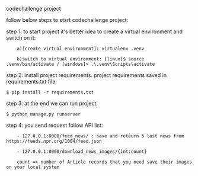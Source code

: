 codechallenge project


follow below steps to start codechallenge project:

step 1:
    to start project it's better idea to create a virtual environment and switch on it:
        
        a)[create virtual environment]: virtualenv .venv
        
        b)switch to virtual environment: [linux]$ source .venv/bin/activate / [windows]> .\.venv\Scripts\activate

step 2:
    install project requirements. project requirements saved in requirements.txt file:
    
    $ pip install -r requirements.txt

step 3:
    at the end we can run project:
    
    $ python manage.py runserver

step 4:
    you send request follow API list:
    
        - 127.0.0.1:8000/feed_news/ : save and reteurn 5 last news from https://feeds.npr.org/1004/feed.json
        
        - 127.0.0.1:8000/download_news_images/{int:count}
        
        count => number of Article records that you need save their images on your local system

